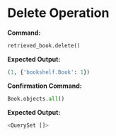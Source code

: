 # Delete Operation

**Command:**
```python
retrieved_book.delete()
```

**Expected Output:**
```python
(1, {'bookshelf.Book': 1})
```

**Confirmation Command:**
```python
Book.objects.all()
```

**Expected Output:**
```python
<QuerySet []>
```